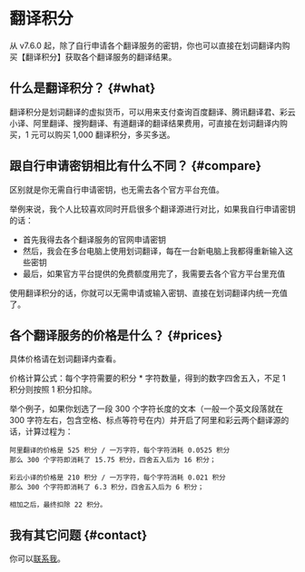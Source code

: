# 翻译积分

从 v7.6.0 起，除了自行申请各个翻译服务的密钥，你也可以直接在划词翻译内购买【翻译积分】获取各个翻译服务的翻译结果。

## 什么是翻译积分？ {#what}

翻译积分是划词翻译的虚拟货币，可以用来支付查询百度翻译、腾讯翻译君、彩云小译、阿里翻译、搜狗翻译、有道翻译的翻译结果费用，可直接在划词翻译内购买，1 元可以购买 1,000 翻译积分，多买多送。

## 跟自行申请密钥相比有什么不同？ {#compare}

区别就是你无需自行申请密钥，也无需去各个官方平台充值。

举例来说，我个人比较喜欢同时开启很多个翻译源进行对比，如果我自行申请密钥的话：

 - 首先我得去各个翻译服务的官网申请密钥
 - 然后，我会在多台电脑上使用划词翻译，每在一台新电脑上我都得重新输入这些密钥
 - 最后，如果官方平台提供的免费额度用完了，我需要去各个官方平台里充值

使用翻译积分的话，你就可以无需申请或输入密钥、直接在划词翻译内统一充值了。

## 各个翻译服务的价格是什么？ {#prices}

具体价格请在划词翻译内查看。

价格计算公式：每个字符需要的积分 * 字符数量，得到的数字四舍五入，不足 1 积分则按照 1 积分扣除。

举个例子，如果你划选了一段 300 个字符长度的文本（一般一个英文段落就在 300 字符左右，包含空格、标点等符号在内）并开启了阿里和彩云两个翻译源的话，计算过程为：

```
阿里翻译的价格是 525 积分 / 一万字符，每个字符消耗 0.0525 积分
那么 300 个字符即消耗了 15.75 积分，四舍五入后为 16 积分；

彩云小译的价格是 210 积分 / 一万字符，每个字符消耗 0.021 积分
那么 300 个字符即消耗了 6.3 积分，四舍五入后为 6 积分；

相加之后，最终扣除 22 积分。
```

## 我有其它问题 {#contact}

你可以[联系我](../issues.mdx)。
